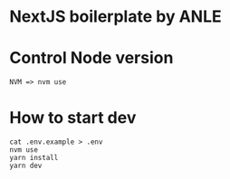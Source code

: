 # NextJS boilerplate by ANLE

# Control Node version
``` 
NVM => nvm use
```

# How to start dev
```
cat .env.example > .env
nvm use
yarn install
yarn dev
```
